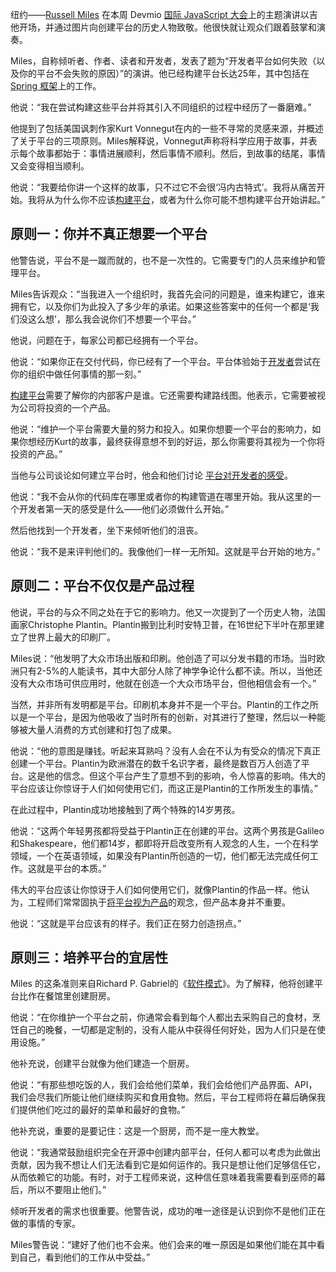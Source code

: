 纽约——[Russell Miles](https://www.linkedin.com/in/russmiles/) 在本周 Devmio [国际 JavaScript 大会](https://javascript-conference.com/new-york/)上的主题演讲以吉他开场，并通过图片向创建平台的历史人物致敬。他很快就让观众们跟着鼓掌和演奏。

Miles，自称倾听者、作者、读者和开发者，发表了题为“开发者平台如何失败（以及你的平台不会失败的原因）”的演讲。他已经构建平台长达25年，其中包括在 [Spring 框架](https://thenewstack.io/spring-framework-has-three-major-pitfalls-heres-what-to-do/)上的工作。

他说：“我在尝试构建这些平台并将其引入不同组织的过程中经历了一番磨难。”

他提到了包括美国讽刺作家Kurt Vonnegut在内的一些不寻常的灵感来源，并概述了关于平台的三项原则。Miles解释说，Vonnegut声称将科学应用于故事，并表示每个故事都始于：事情进展顺利，然后事情不顺利。然后，到故事的结尾，事情又会变得相当顺利。

他说：“我要给你讲一个这样的故事，只不过它不会很‘冯内古特式’。我将从痛苦开始。我将从为什么你不应该[构建平台](https://thenewstack.io/build-platform-engineering-as-a-product-for-dev-adoption/)，或者为什么你可能不想构建平台开始讲起。”

## 原则一：你并不真正想要一个平台

他警告说，平台不是一蹴而就的，也不是一次性的。它需要专门的人员来维护和管理平台。

Miles告诉观众：“当我进入一个组织时，我首先会问的问题是，谁来构建它，谁来拥有它，以及你们为此投入了多少年的承诺。如果这些答案中的任何一个都是‘我们没这么想’，那么我会说你们不想要一个平台。”

他说，问题在于，每家公司都已经拥有一个平台。

他说：“如果你正在交付代码，你已经有了一个平台。平台体验始于[开发者](https://thenewstack.io/how-to-foster-a-good-internal-developer-platform-experience/)尝试在你的组织中做任何事情的那一刻。”

[构建平台](https://thenewstack.io/building-a-platform-team-at-a-153-year-old-company/)需要了解你的内部客户是谁。它还需要构建路线图。他表示，它需要被视为公司将投资的一个产品。

他说：“维护一个平台需要大量的努力和投入。如果你想要一个平台的影响力，如果你想经历Kurt的故事，最终获得意想不到的好运，那么你需要将其视为一个你将投资的产品。”

当他与公司谈论如何建立平台时，他会和他们讨论 [平台对开发者的感受](https://thenewstack.com/7-core-elements-of-an-internal-developer-platform/)。

他说：“我不会从你的代码库在哪里或者你的构建管道在哪里开始。我从这里的一个开发者第一天的感受是什么——他们必须做什么开始。”

然后他找到一个开发者，坐下来倾听他们的沮丧。

他说：“我不是来评判他们的。我像他们一样一无所知。这就是平台开始的地方。”

## 原则二：平台不仅仅是产品过程

他说，平台的与众不同之处在于它的影响力。他又一次提到了一个历史人物，法国画家Christophe Plantin。Plantin搬到比利时安特卫普，在16世纪下半叶在那里建立了世界上最大的印刷厂。

Miles说：“他发明了大众市场出版和印刷。他创造了可以分发书籍的市场。当时欧洲只有2-5%的人能读书，其中大部分人除了神学争论什么都不读。所以，当他还没有大众市场可供应用时，他就在创造一个大众市场平台，但他相信会有一个。”

当然，并非所有发明都是平台。印刷机本身并不是一个平台。Plantin的工作之所以是一个平台，是因为他吸收了当时所有的创新，对其进行了整理，然后以一种能够被大量人消费的方式创建和打包了成果。

他说：“他的意图是赚钱。听起来耳熟吗？没有人会在不认为有受众的情况下真正创建一个平台。Plantin为欧洲潜在的数千名识字者，最终是数百万人创造了平台。这是他的信念。但这个平台产生了意想不到的影响，令人惊喜的影响。伟大的平台应该让你惊讶于人们如何使用它们，而这正是Plantin的工作所发生的事情。”

在此过程中，Plantin成功地接触到了两个特殊的14岁男孩。

他说：“这两个年轻男孩都将受益于Plantin正在创建的平台。这两个男孩是Galileo和Shakespeare，他们都14岁，都即将开启改变所有人观念的人生，一个在科学领域，一个在英语领域，如果没有Plantin所创造的一切，他们都无法完成任何工作。这就是平台的本质。”

伟大的平台应该让你惊讶于人们如何使用它们，就像Plantin的作品一样。他认为，工程师们常常固执于[将平台视为产品](https://thenewstack.io/5-lessons-for-building-a-platform-as-a-product/)的观念，但产品本身并不重要。

他说：“这就是平台应该有的样子。我们正在努力创造拐点。”

## 原则三：培养平台的宜居性

Miles 的这条准则来自Richard P. Gabriel的《[软件模式](https://archive.org/details/PatternsOfSoftware)》。为了解释，他将创建平台比作在餐馆里创建厨房。

他说：“在你维护一个平台之前，你通常会看到每个人都出去采购自己的食材，烹饪自己的晚餐，一切都是定制的，没有人能从中获得任何好处，因为人们只是在使用设施。”

他补充说，创建平台就像为他们建造一个厨房。

他说：“有那些想吃饭的人，我们会给他们菜单，我们会给他们产品界面、API，我们会尽我们所能让他们继续购买和食用食物。然后，平台工程师将在幕后确保我们提供他们吃过的最好的菜单和最好的食物。”

他补充说，重要的是要记住：这是一个厨房，而不是一座大教堂。

他说：“我通常鼓励组织完全在开源中创建内部平台，任何人都可以考虑为此做出贡献，因为我不想让人们无法看到它是如何运作的。我只是想让他们足够信任它，从而依赖它的功能。有时，对于工程师来说，这种信任意味着我需要看到巫师的幕后，所以不要阻止他们。”

倾听开发者的需求也很重要。他警告说，成功的唯一途径是认识到你不是他们正在做的事情的专家。

Miles警告说：“建好了他们也不会来。他们会来的唯一原因是如果他们能在其中看到自己，看到他们的工作从中受益。”